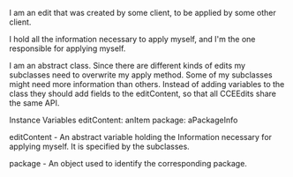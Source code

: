 I am an edit that was created by some client, to be applied by some other client.

I hold all the information necessary to apply myself, and I'm the one responsible for applying myself.

I am an abstract class.
Since there are different kinds of edits my subclasses need to overwrite my apply method.
Some of my subclasses might need more information than others.
Instead of adding variables to the class they should add fields to the editContent, so that all CCEEdits share the same API.

Instance Variables
	editContent:		anItem
	package:		aPackageInfo

editContent
	- An abstract variable holding the Information necessary for applying myself. It is specified by the subclasses.
	
package
	- An object used to identify the corresponding package.